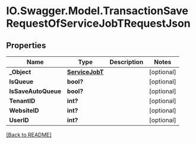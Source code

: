 # IO.Swagger.Model.TransactionSaveRequestOfServiceJobTRequestJson
## Properties

Name | Type | Description | Notes
------------ | ------------- | ------------- | -------------
**_Object** | [**ServiceJobT**](ServiceJobT.md) |  | [optional] 
**IsQueue** | **bool?** |  | [optional] 
**IsSaveAutoQueue** | **bool?** |  | [optional] 
**TenantID** | **int?** |  | [optional] 
**WebsiteID** | **int?** |  | [optional] 
**UserID** | **int?** |  | [optional] 

 [[Back to README]](../README.md)

